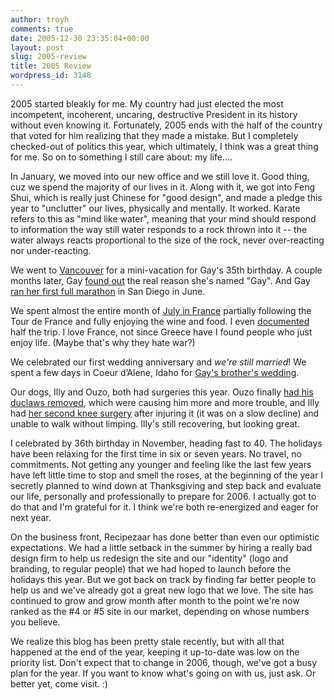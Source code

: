 ```yaml
---
author: troyh
comments: true
date: 2005-12-30 23:35:04+00:00
layout: post
slug: 2005-review
title: 2005 Review
wordpress_id: 3148
---
```


2005 started bleakly for me. My country had just elected the most incompetent, incoherent, uncaring, destructive President in its history without even knowing it. Fortunately, 2005 ends with the half of the country that voted for him realizing that they made a mistake. But I completely checked-out of politics this year, which ultimately, I think was a great thing for me. So on to something I still care about: my life....

In January, we moved into our new office and we still love it. Good thing, cuz we spend the majority of our lives in it. Along with it, we got into Feng Shui, which is really just Chinese for "good design", and made a pledge this year to "unclutter" our lives, physically and mentally. It worked. Karate refers to this as "mind like water", meaning that your mind should respond to information the  way still water responds to a rock thrown into it -- the water always reacts proportional to the size of the rock, never over-reacting nor under-reacting.

We went to [Vancouver](http://troyandgay.com/?p=3066) for a mini-vacation for Gay's 35th birthday. A couple months later, Gay [found out](http://troyandgay.com/?p=3098) the real reason she's named "Gay". And Gay [ran her first full marathon](http://troyandgay.com/?p=3091) in San Diego in June.

We spent almost the entire month of [July in France](http://troyandgay.com/?p=3101) partially following the Tour de France and fully enjoying the wine and food. I even [documented](http://troyandgay.com/?p=3103) half the trip. I love France, not since Greece have I found people who just enjoy life. (Maybe that's why they hate war?)

We celebrated our first wedding anniversary and _we're still married_! We spent a few days in Coeur d’Alene, Idaho for [Gay's brother's wedding](http://troyandgay.com/?p=3134).

Our dogs, Illy and Ouzo, both had surgeries this year. Ouzo finally [had his duclaws removed](http://troyandgay.com/?p=3133), which were causing him more and more trouble, and Illy had [her second knee surgery](http://troyandgay.com/?p=3147) after injuring it (it was on a slow decline) and unable to walk without limping. Illy's still recovering, but looking great.

I celebrated by 36th birthday in November, heading fast to 40. The holidays have been relaxing for the first time in six or seven years. No travel, no commitments. Not getting any younger and feeling like the last few years have left little time to stop and smell the roses, at the beginning of the year I secretly planned to wind down at Thanksgiving and step back and evaluate our life, personally and professionally to prepare for 2006. I actually got to do that and I'm grateful for it. I think we're both re-energized and eager for next year.

On the business front, Recipezaar has done better than even our optimistic expectations. We had a little setback in the summer by hiring a really bad design firm to help us redesign the site and our "identity" (logo and branding, to regular people) that we had hoped to launch before the holidays this year. But we got back on track by finding far better people to help us and we've already got a great new logo that we love. The site has continued to grow and grow month after month to the point we're now ranked as the #4 or #5 site in our market, depending on whose numbers you believe.

We realize this blog has been pretty stale recently, but with all that happened at the end of the year, keeping it up-to-date was low on the priority list. Don't expect that to change in 2006, though, we've got a busy plan for the year. If you want to know what's going on with us, just ask. Or better yet, come visit. :)
